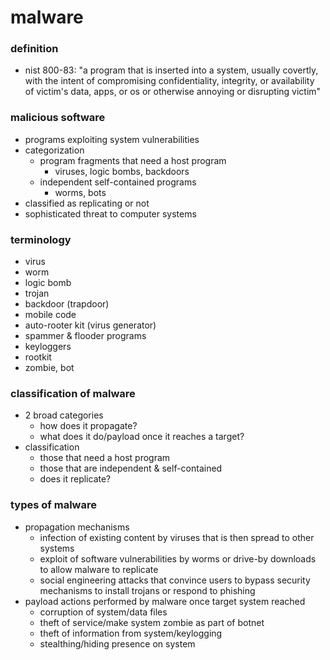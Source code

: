 # malware

### definition

- nist 800-83: "a program that is inserted into a system, usually covertly, with the intent of compromising confidentiality, integrity, or availability of victim's data, apps, or os or otherwise annoying or disrupting victim"

### malicious software

- programs exploiting system vulnerabilities
- categorization
  - program fragments that need a host program
    - viruses, logic bombs, backdoors
  - independent self-contained programs
    - worms, bots
- classified as replicating or not
- sophisticated threat to computer systems

### terminology

- virus
- worm
- logic bomb
- trojan
- backdoor (trapdoor)
- mobile code
- auto-rooter kit (virus generator)
- spammer & flooder programs
- keyloggers
- rootkit
- zombie, bot

### classification of malware

- 2 broad categories
  - how does it propagate?
  - what does it do/payload once it reaches a target?
- classification
  - those that need a host program
  - those that are independent & self-contained
  - does it replicate?

### types of malware

- propagation mechanisms
  - infection of existing content by viruses that is then spread to other systems
  - exploit of software vulnerabilities by worms or drive-by downloads to allow malware to replicate
  - social engineering attacks that convince users to bypass security mechanisms to install trojans or respond to phishing
- payload actions performed by malware once target system reached
  - corruption of system/data files
  - theft of service/make system zombie as part of botnet
  - theft of information from system/keylogging
  - stealthing/hiding presence on system
